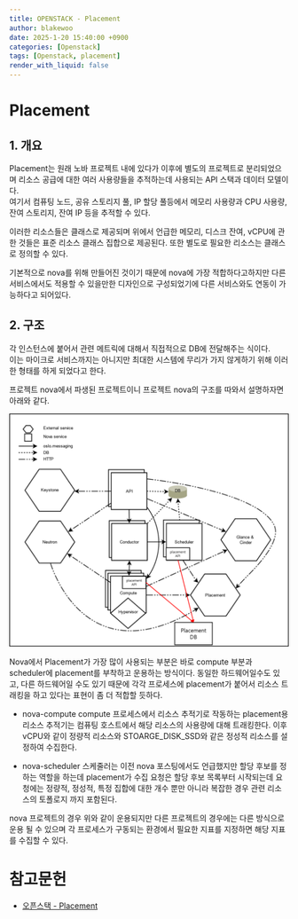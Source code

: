 ```yaml
---
title: OPENSTACK - Placement
author: blakewoo
date: 2025-1-20 15:40:00 +0900
categories: [Openstack]
tags: [Openstack, placement] 
render_with_liquid: false
---
```


# Placement

## 1. 개요
Placement는 원래 노바 프로젝트 내에 있다가 이후에 별도의 프로젝트로 분리되었으며
리소스 공급에 대한 여러 사용량들을 추적하는데 사용되는 API 스택과 데이터 모델이다.   
여기서 컴퓨팅 노드, 공유 스토리지 풀, IP 할당 풀등에서 메모리 사용량과 CPU 사용량,
잔여 스토리지, 잔여 IP 등을 추적할 수 있다.

이러한 리소스들은 클래스로 제공되며 위에서 언급한 메모리, 디스크 잔여, vCPU에 관한 것들은
표준 리소스 클래스 집합으로 제공된다. 또한 별도로 필요한 리소스는 클래스로 정의할 수 있다.

기본적으로 nova를 위해 만들어진 것이기 때문에 nova에 가장 적합하다고하지만
다른 서비스에서도 적용할 수 있을만한 디자인으로 구성되었기에 다른 서비스와도 연동이 가능하다고 되어있다.

## 2. 구조
각 인스턴스에 붙어서 관련 메트릭에 대해서 직접적으로 DB에 전달해주는 식이다.   
이는 마이크로 서비스까지는 아니지만 최대한 시스템에 무리가 가지 않게하기 위해 이러한 형태를 하게 되었다고 한다.

프로젝트 nova에서 파생된 프로젝트이니 프로젝트 nova의 구조를 따와서 설명하자면 아래와 같다.

![img.png](/assets/blog/openstack/placement/img.png)

Nova에서 Placement가 가장 많이 사용되는 부분은 바로 compute 부분과 scheduler에
placement를 부착하고 운용하는 방식이다.
동일한 하드웨어일수도 있고, 다른 하드웨어일 수도 있기 때문에 각각 프로세스에 placement가
붙어서 리소스 트래킹을 하고 있다는 표현이 좀 더 적합할 듯하다.

- nova-compute
compute 프로세스에서 리소스 추적기로 작동하는 placement용 리소스 추적기는
컴퓨팅 호스트에서 해당 리소스의 사용량에 대해 트래킹한다.
이후 vCPU와 같이 정량적 리소스와 STOARGE_DISK_SSD와 같은 정성적 리소스를 설정하여
수집한다.

- nova-scheduler
스케줄러는 이전 nova 포스팅에서도 언급했지만 할당 후보를 정하는 역할을 하는데
placement가 수집 요청은 할당 후보 목록부터 시작되는데 요청에는 정량적, 정성적,
특정 집합에 대한 개수 뿐만 아니라 복잡한 경우 관련 리소스의 토폴로지 까지 포함된다.

nova 프로젝트의 경우 위와 같이 운용되지만 다른 프로젝트의 경우에는 다른 방식으로 운용 될 수 있으며
각 프로세스가 구동되는 환경에서 필요한 지표를 지정하면 해당 지표를 수집할 수 있다.


# 참고문헌
- [오픈스택 - Placement](https://docs.openstack.org/placement/latest/)
